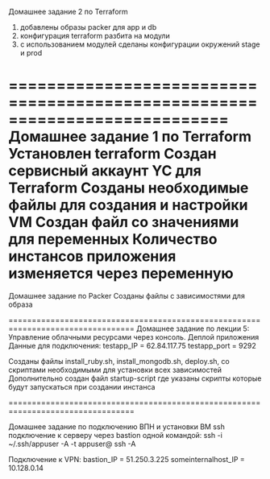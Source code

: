 Домашнее задание 2 по Terraform
1) добавлены образы packer для app и db
2) конфигурация terraform разбита на модули
3) с использованием модулей сделаны конфигурации окружений stage и prod

===========================================================================
Домашнее задание 1 по Terraform
Установлен terraform
Создан сервисный аккаунт YC для Terraform
Созданы необходимые файлы для создания и настройки VM
Создан файл со значениями для переменных
Количество инстансов приложения изменяется через переменную
================================================================================

Домашнее задание по Packer
Созданы файлы с зависимостями для образа

=================================================================================
Домашнее задание по лекции 5: Управление облачными ресурсами через консоль. Деплой приложения
Данные для подключения:
testapp_IP = 62.84.117.75
testapp_port = 9292

Созданы файлы install_ruby.sh, install_mongodb.sh, deploy.sh, со скриптами необходимыми
для установки всех зависимостей
Дополнительно создан файл startup-script
где указаны скрипты которые будут запускаться при создании инстанса

=================================================================================

Домашнее задание по подключению ВПН и установки ВМ
ssh подключение к серверу через bastion одной командой:
ssh -i ~/.ssh/appuser -A -t appuser@<hop server> ssh -A <target server>

Подключение к VPN:
bastion_IP = 51.250.3.225
someinternalhost_IP = 10.128.0.14
